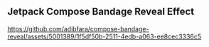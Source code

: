 ## Jetpack Compose Bandage Reveal Effect



https://github.com/adibfara/compose-bandage-reveal/assets/5001389/1f5df50b-2511-4edb-a063-ee8cec3336c5

